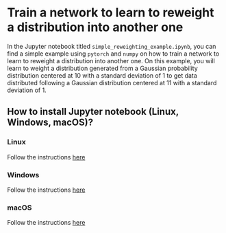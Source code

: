 # Train a network to learn to reweight a distribution into another one

In the Jupyter notebook titled ```simple_reweighting_example.ipynb```, you can find a simple example using ```pytorch``` and ```numpy``` on how to train a network to learn to reweight a distribution into another one. On this example, you will learn to weight a distribution generated from a Gaussian probability distribution centered at 10 with a standard deviation of 1 to get data distributed following a Gaussian distribution centered at 11 with a standard deviation of 1.

## How to install Jupyter notebook (Linux, Windows, macOS)?

### Linux

Follow the instructions [here](https://www.geeksforgeeks.org/how-to-install-jupyter-notebook-on-macos/)

### Windows

Follow the instructions [here](https://medium.com/@kswalawage/install-python-and-jupyter-notebook-to-windows-10-64-bit-66db782e1d02)

### macOS

Follow the instructions [here](https://www.geeksforgeeks.org/how-to-install-jupyter-notebook-on-macos/)

